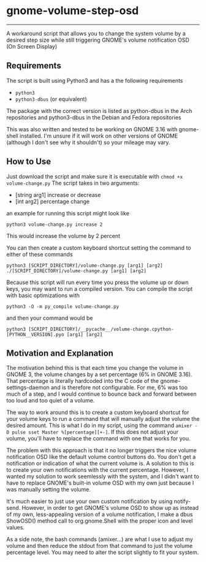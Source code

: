 # gnome-volume-step-osd
------------------------
A workaround script that allows you to change the system volume by a desired step size while still triggering GNOME's volume notification OSD (On Screen Display)

Requirements
------------
The script is built using Python3 and has a the following requirements
*    `python3`
*    `python3-dbus` (or equivalent)

The package with the correct version is listed as python-dbus in the Arch repositories and python3-dbus in the Debian and Fedora repositories

This was also written and tested to be working on GNOME 3.16 with gnome-shell installed. I'm unsure if it will work on other versions of GNOME (although I don't see why it shouldn't) so your mileage may vary.

How to Use
------------------
Just download the script and make sure it is executable with 
   ```chmod +x volume-change.py```
The script takes in two arguments:
* [string arg1] increase or decrease
* [int arg2] percentage change

an example for running this script might look like 

    python3 volume-change.py increase 2

This would increase the volume by 2 percent

You can then create a custom keyboard shortcut setting the command to either of these commands

    python3 [SCRIPT_DIRECTORY]/volume-change.py [arg1] [arg2]
    ./[SCRIPT_DIRECTORY]/volume-change.py [arg1] [arg2]

Because this script will run every time you press the volume up or down keys, you may want to run a compiled version. You can compile the script with basic optimizations with
    
    python3 -O -m py_compile volume-change.py

and then your command would be

    python3 [SCRIPT_DIRECTORY]/__pycache__/volume-change.cpython-[PYTHON__VERSION].pyo [arg1] [arg2]

Motivation and Explanation
--------------------------
The motivation behind this is that each time you change the volume in GNOME 3, the volume changes by a set percentage (6% in GNOME 3.16). That percentage is literally hardcoded into the C code of the gnome-settings-daemon and is therefore not configurable. For me, 6% was too much of a step, and I would continue to bounce back and forward between too loud and too quiet of a volume. 

The way to work around this is to create a custom keyboard shortcut for your volume keys to run a command that will manually adjust the volume the desired amount. This is what I do in my script, using the command `amixer -D pulse sset Master %[percentage][+-]`. If this does not adjust your volume, you'll have to replace the command with one that works for you.

The problem with this approach is that it no longer triggers the nice volume notification OSD like the default volume control buttons do. You don't get a notification or indication of what the current volume is. A solution to this is to create your own notifications with the current percentage. However, I wanted my solution to work seemlessly with the system, and I didn't want to have to replace GNOME's built-in volume OSD with my own just because I was manually setting the volume. 

It's much easier to just use your own custom notification by using notify-send. However, in order to get GNOME's volume OSD to show up as instead of my own, less-appealing version of a volume notification, I make a dbus ShowOSD() method call to org.gnome.Shell with the proper icon and level values.

As a side note, the bash commands (amixer...) are what I use to adjust my volume and then reduce the stdout from that command to just the volume percentage level. You may need to alter the script slightly to fit your system.
